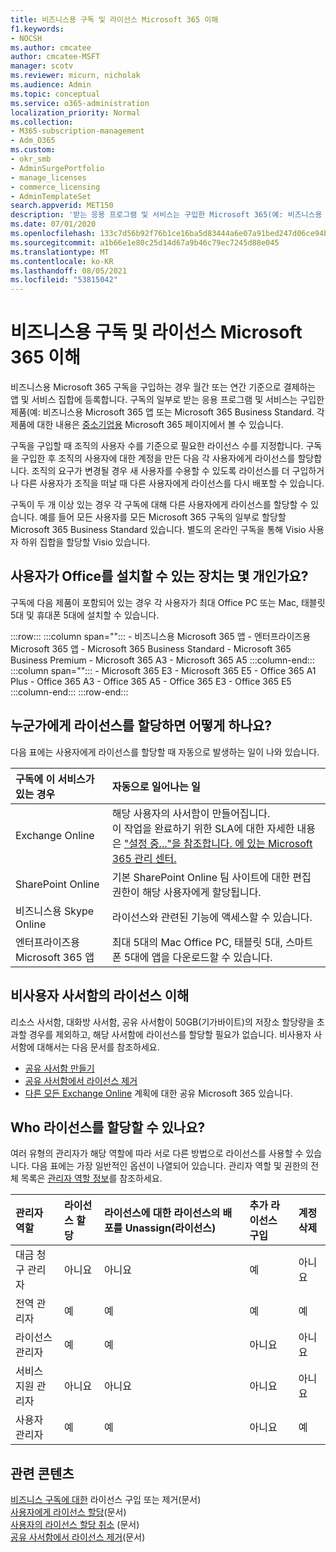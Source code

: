 ```yaml
---
title: 비즈니스용 구독 및 라이선스 Microsoft 365 이해
f1.keywords:
- NOCSH
ms.author: cmcatee
author: cmcatee-MSFT
manager: scotv
ms.reviewer: micurn, nicholak
ms.audience: Admin
ms.topic: conceptual
ms.service: o365-administration
localization_priority: Normal
ms.collection:
- M365-subscription-management
- Adm_O365
ms.custom:
- okr_smb
- AdminSurgePortfolio
- manage_licenses
- commerce_licensing
- AdminTemplateSet
search.appverid: MET150
description: '받는 응용 프로그램 및 서비스는 구입한 Microsoft 365(예: 비즈니스용 Microsoft 365 앱.'
ms.date: 07/01/2020
ms.openlocfilehash: 133c7d56b92f76b1ce16ba5d83444a6e07a91bed247d06ce94b9c1070b2b126a
ms.sourcegitcommit: a1b66e1e80c25d14d67a9b46c79ec7245d88e045
ms.translationtype: MT
ms.contentlocale: ko-KR
ms.lasthandoff: 08/05/2021
ms.locfileid: "53815042"
---
```

# <a name="understand-subscriptions-and-licenses-in-microsoft-365-for-business"></a>비즈니스용 구독 및 라이선스 Microsoft 365 이해

비즈니스용 Microsoft 365 구독을 구입하는 경우 월간 또는 연간 기준으로 결제하는 앱 및 서비스 집합에 등록합니다. 구독의 일부로 받는 응용 프로그램 및 서비스는 구입한 제품(예: 비즈니스용 Microsoft 365 앱 또는 Microsoft 365 Business Standard. 각 제품에 대한 내용은 [중소기업용](https://products.office.com/compare-all-microsoft-office-products?&activetab=tab:primaryr1) Microsoft 365 페이지에서 볼 수 있습니다.

구독을 구입할 때 조직의 사용자 수를 기준으로 필요한 라이선스 수를 지정합니다. 구독을 구입한 후 조직의 사용자에 대한 계정을 만든 다음 각 사용자에게 라이선스를 할당합니다. 조직의 요구가 변경될 경우 새 사용자를 수용할 수 있도록 라이선스를 더 구입하거나 다른 사용자가 조직을 떠날 때 다른 사용자에게 라이선스를 다시 배포할 수 있습니다.

구독이 두 개 이상 있는 경우 각 구독에 대해 다른 사용자에게 라이선스를 할당할 수 있습니다. 예를 들어 모든 사용자를 모든 Microsoft 365 구독의 일부로 할당할 Microsoft 365 Business Standard 있습니다. 별도의 온라인 구독을 통해 Visio 사용자 하위 집합을 할당할 Visio 있습니다.

## <a name="how-many-devices-can-people-install-office-on"></a>사용자가 Office를 설치할 수 있는 장치는 몇 개인가요?

구독에 다음 제품이 포함되어 있는 경우 각 사용자가 최대 Office PC 또는 Mac, 태블릿 5대 및 휴대폰 5대에 설치할 수 있습니다.

:::row:::
   :::column span="":::
        - 비즈니스용 Microsoft 365 앱 - 엔터프라이즈용 Microsoft 365 앱 - Microsoft 365 Business Standard - Microsoft 365 Business Premium - Microsoft 365 A3 - Microsoft 365 A5
   :::column-end:::
   :::column span="":::
        - Microsoft 365 E3 - Microsoft 365 E5 - Office 365 A1 Plus - Office 365 A3 - Office 365 A5 - Office 365 E3 - Office 365 E5
   :::column-end:::
:::row-end:::

## <a name="what-happens-when-you-assign-a-license-to-someone"></a>누군가에게 라이선스를 할당하면 어떻게 하나요?

다음 표에는 사용자에게 라이선스를 할당할 때 자동으로 발생하는 일이 나와 있습니다.
  
|**구독에 이 서비스가 있는 경우**|**자동으로 일어나는 일**|
|:-----|:-----|
|Exchange Online  <br/> |해당 사용자의 사서함이 만들어집니다. <br/> 이 작업을 완료하기 위한 SLA에 대한 자세한 내용은 ["설정 중..."을 참조합니다. 에 있는 Microsoft 365 관리 센터.](https://support.microsoft.com/help/2635238/setting-up-messages-in-the-office-365-admin-center) |
|SharePoint Online  <br/> |기본 SharePoint Online 팀 사이트에 대한 편집 권한이 해당 사용자에게 할당됩니다.  <br/> |
|비즈니스용 Skype Online  <br/> |라이선스와 관련된 기능에 액세스할 수 있습니다.  <br/> |
|엔터프라이즈용 Microsoft 365 앱  <br/> |최대 5대의 Mac Office PC, 태블릿 5대, 스마트폰 5대에 앱을 다운로드할 수 있습니다.  <br/> |

## <a name="understand-licenses-for-non-user-mailboxes"></a>비사용자 사서함의 라이선스 이해

리소스 사서함, 대화방 사서함, 공유 사서함이 50GB(기가바이트)의 저장소 할당량을 초과할 경우를 제외하고, 해당 사서함에 라이선스를 할당할 필요가 없습니다. 비사용자 사서함에 대해서는 다음 문서를 참조하세요.
  
- [공유 사서함 만들기](../../admin/email/create-a-shared-mailbox.md)
- [공유 사서함에서 라이선스 제거](../../admin/email/remove-license-from-shared-mailbox.md)
- [다른 모든 Exchange Online](/exchange/collaboration-exo/shared-mailboxes) 계획에 대한 공유 Microsoft 365 있습니다.

## <a name="who-can-assign-licenses"></a>Who 라이선스를 할당할 수 있나요?

여러 유형의 관리자가 해당 역할에 따라 서로 다른 방법으로 라이선스를 사용할 수 있습니다. 다음 표에는 가장 일반적인 옵션이 나열되어 있습니다. 관리자 역할 및 권한의 전체 목록은 [관리자 역할 정보](../../admin/add-users/about-admin-roles.md)를 참조하세요.
  
|**관리자 역할**|**라이선스 할당**|**라이선스에 대한 라이선스의 배포를 Unassign(라이선스)**|**추가 라이선스 구입**|**계정 삭제**|
|:-----|:-----|:-----|:-----|:-----|
|대금 청구 관리자  <br/> |아니요  <br/> |아니요  <br/> |예  <br/> |아니요  <br/> |
|전역 관리자  <br/> |예  <br/> |예  <br/> |예  <br/> |예  <br/> |
|라이선스 관리자 <br/> |예 <br/>|예 <br/> |아니요 <br/> |아니요 <br/> |
|서비스 지원 관리자  <br/> |아니요  <br/> |아니요  <br/> |아니요  <br/> |아니요  <br/> |
|사용자 관리자  <br/> |예  <br/> |예  <br/> |아니요  <br/> |예  <br/> |

## <a name="related-content"></a>관련 콘텐츠

[비즈니스 구독에 대한](buy-licenses.md) 라이선스 구입 또는 제거(문서)\
[사용자에게 라이선스 할당](../../admin/manage/assign-licenses-to-users.md)(문서)\
[사용자의 라이선스 할당 취소](../../admin/manage/remove-licenses-from-users.md) (문서)\
[공유 사서함에서 라이선스 제거](../../admin/email/remove-license-from-shared-mailbox.md)(문서)
